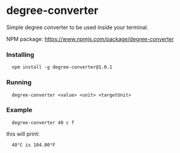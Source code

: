 # degree-converter

Simple degree converter to be used inside your terminal.

NPM package: https://www.npmjs.com/package/degree-converter

### Installing

```
  npm install -g degree-converter@1.0.1     
```

### Running

```
  degree-converter <value> <unit> <targetUnit>
```

### Example

```
  degree-converter 40 c f
```

this will print:
```
  40°C is 104.00°F
```
